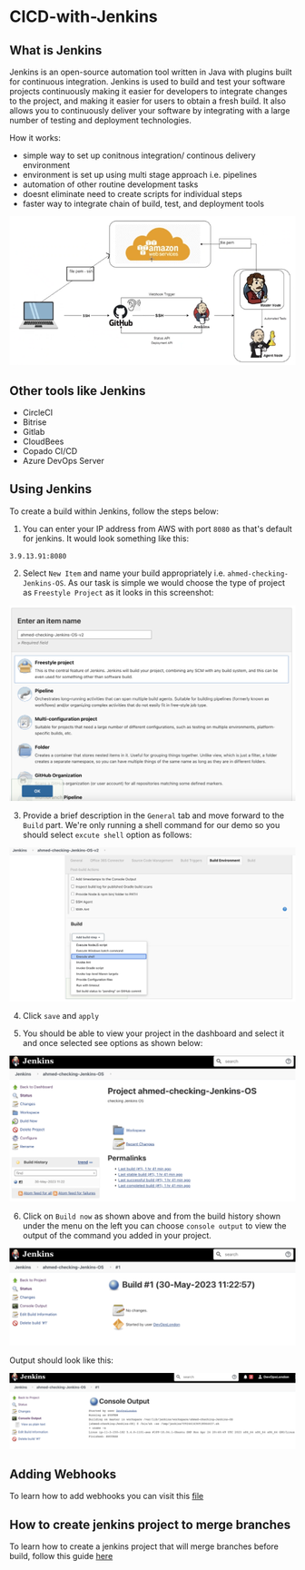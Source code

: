 # CICD-with-Jenkins

## What is Jenkins

Jenkins is an open-source automation tool written in Java with plugins built for continuous integration. Jenkins is used to build and test your software projects continuously making it easier for developers to integrate changes to the project, and making it easier for users to obtain a fresh build. It also allows you to continuously deliver your software by integrating with a large number of testing and deployment technologies.

How it works:

- simple way to set up conitnous integration/ continous delivery environment
- environment is set up using multi stage approach i.e. pipelines
- automation of other routine development tasks
- doesnt eliminate need to create scripts for individual steps
- faster way to integrate chain of build, test, and deployment tools

![alt text](./assets/jenkins-how-it-works.png)

## Other tools like Jenkins

- CircleCI
- Bitrise
- Gitlab
- CloudBees
- Copado CI/CD
- Azure DevOps Server

## Using Jenkins

To create a build within Jenkins, follow the steps below:

1. You can enter your IP address from AWS with port `8080` as that's default for jenkins. It would look something like this:

```
3.9.13.91:8080
```

2. Select `New Item` and name your build appropriately i.e. `ahmed-checking-Jenkins-OS`. As our task is simple we would choose the type of project as `Freestyle Project` as it looks in this screenshot:

![alt text](./assets/jenkins-new-item.png)

3. Provide a brief description in the `General` tab and move forward to the `Build` part. We're only running a shell command for our demo so you should select `excute shell` option as follows:

![alt text](./assets/jenkins-build.png)

4. Click `save` and `apply`

5. You should be able to view your project in the dashboard and select it and once selected see options as shown below:

![alt text](./assets/jenkins-project.png)

6. Click on `Build now` as shown above and from the build history shown under the menu on the left you can choose `console output` to view the output of the command you added in your project.

![alt text](./assets/jenkins-console-option.png)

Output should look like this:

![alt text](./assets/jenkins-console-output.png)

## Adding Webhooks

To learn how to add webhooks you can visit this [file](./web-hooks.md)

## How to create jenkins project to merge branches

To learn how to create a jenkins project that will merge branches before build, follow this guide [here](./ci-merge.md)
